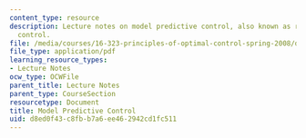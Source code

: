 ```yaml
---
content_type: resource
description: Lecture notes on model predictive control, also known as receding horizon
  control.
file: /media/courses/16-323-principles-of-optimal-control-spring-2008/d8ed0f43c8fbb7a6ee462942cd1fc511_lec16.pdf
file_type: application/pdf
learning_resource_types:
- Lecture Notes
ocw_type: OCWFile
parent_title: Lecture Notes
parent_type: CourseSection
resourcetype: Document
title: Model Predictive Control
uid: d8ed0f43-c8fb-b7a6-ee46-2942cd1fc511
---
```

